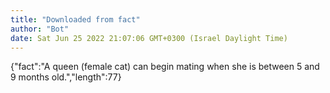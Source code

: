 ```yaml
---
title: "Downloaded from fact"
author: "Bot"
date: Sat Jun 25 2022 21:07:06 GMT+0300 (Israel Daylight Time)
---
```

{"fact":"A queen (female cat) can begin mating when she is between 5 and 9 months old.","length":77}